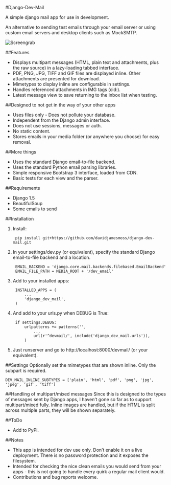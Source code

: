 #Django-Dev-Mail

A simple django mail app for use in development.

An alternative to sending test emails through your email server or using custom email servers and desktop clients such as MockSMTP.

![Screengrab](https://raw.github.com/davidjamesmoss/django-dev-mail/master/screengrab.png)

##Features
- Displays multipart messages (HTML, plain text and attachments, plus the raw source) in a lazy-loading tabbed interface.
- PDF, PNG, JPG, TIFF and GIF files are displayed inline. Other attachments are presented for download.
- Mimetypes to display inline are configurable in settings.
- Handles referenced attachments in IMG tags (cid:).
- Latest message view to save returning to the inbox list when testing.

##Designed to not get in the way of your other apps
- Uses files only - Does not pollute your database.
- Independent from the Django admin interface.
- Does not use sessions, messages or auth.
- No static content.
- Stores emails in your media folder (or anywhere you choose) for easy removal.

##More things
- Uses the standard Django email-to-file backend.
- Uses the standard Python email parsing libraries.
- Simple responsive Bootstrap 3 interface, loaded from CDN.
- Basic tests for each view and the parser.


##Requirements
- Django 1.5
- BeautifulSoup
- Some emails to send

##Installation
1. Install:

        pip install git+https://github.com/davidjamesmoss/django-dev-mail.git

2. In your settings/dev.py (or equivalent), specify the standard Django email-to-file backend and a location.

        EMAIL_BACKEND = 'django.core.mail.backends.filebased.EmailBackend'
        EMAIL_FILE_PATH = MEDIA_ROOT + '/dev_email'

3. Add to your installed apps:

        INSTALLED_APPS = (
            ...
            'django_dev_mail',
        )

4. And add to your urls.py when DEBUG is True:

        if settings.DEBUG:
            urlpatterns += patterns('',
                ...
                url(r'^devmail/', include('django_dev_mail.urls')),
            )

5. Just runserver and go to http://localhost:8000/devmail/ (or your equivalent).


##Settings
Optionally set the mimetypes that are shown inline. Only the subpart is required.

    DEV_MAIL_INLINE_SUBTYPES = ['plain', 'html', 'pdf', 'png', 'jpg', 'jpeg', 'gif', 'tiff']


##Handling of multipart/mixed messages
Since this is designed to the types of messages sent by Django apps, I haven’t gone so far as to support multipart/mixed fully.
Inline images are handled, but if the HTML is split across multiple parts, they will be shown separately.

##ToDo
- Add to PyPi.


##Notes
- This app is intended for dev use only. Don’t enable it on a live deployment. There is no password protection and it exposes the filesystem.
- Intended for checking the nice clean emails you would send from your apps - this is not going to handle every quirk a regular mail client would.
- Contributions and bug reports welcome.

